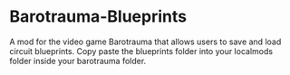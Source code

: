 # Barotrauma-Blueprints
A mod for the video game Barotrauma that allows users to save and load circuit blueprints. Copy paste the blueprints folder into your localmods folder inside your barotrauma folder.

